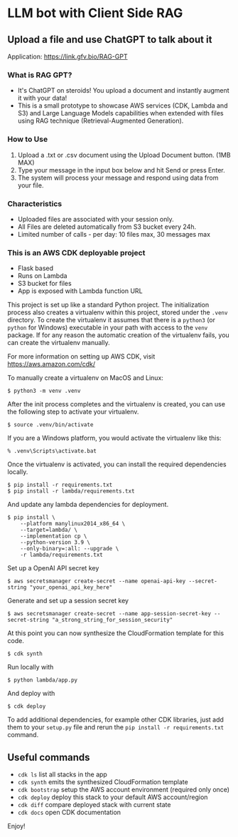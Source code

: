# LLM bot with Client Side RAG
## Upload a file and use ChatGPT to talk about it

Application: https://link.gfv.bio/RAG-GPT

### What is RAG GPT?
- It's ChatGPT on steroids! You upload a document and instantly augment it with your data!
- This is a small prototype to showcase AWS services (CDK, Lambda and S3) and Large Language Models capabilities when extended with files using RAG technique (Retrieval-Augmented Generation).

### How to Use
1. Upload a .txt or .csv document using the Upload Document button. (1MB MAX)
2. Type your message in the input box below and hit Send or press Enter.
3. The system will process your message and respond using data from your file.

### Characteristics
- Uploaded files are associated with your session only.
- All Files are deleted automatically from S3 bucket every 24h.
- Limited number of calls - per day: 10 files max, 30 messages max

### This is an AWS CDK deployable project

- Flask based
- Runs on Lambda
- S3 bucket for files
- App is exposed with Lambda function URL

This project is set up like a standard Python project.  The initialization
process also creates a virtualenv within this project, stored under the `.venv`
directory.  To create the virtualenv it assumes that there is a `python3`
(or `python` for Windows) executable in your path with access to the `venv`
package. If for any reason the automatic creation of the virtualenv fails,
you can create the virtualenv manually.

For more information on setting up AWS CDK, visit https://aws.amazon.com/cdk/

To manually create a virtualenv on MacOS and Linux:

```
$ python3 -m venv .venv
```

After the init process completes and the virtualenv is created, you can use the following
step to activate your virtualenv.

```
$ source .venv/bin/activate
```

If you are a Windows platform, you would activate the virtualenv like this:

```
% .venv\Scripts\activate.bat
```

Once the virtualenv is activated, you can install the required dependencies locally.

```
$ pip install -r requirements.txt
$ pip install -r lambda/requirements.txt
```

And update any lambda dependencies for deployment.

```
$ pip install \
    --platform manylinux2014_x86_64 \
    --target=lambda/ \
    --implementation cp \
    --python-version 3.9 \
    --only-binary=:all: --upgrade \
    -r lambda/requirements.txt
```

Set up a OpenAI API secret key

```
$ aws secretsmanager create-secret --name openai-api-key --secret-string "your_openai_api_key_here"
```

Generate and set up a session secret key

```
$ aws secretsmanager create-secret --name app-session-secret-key --secret-string "a_strong_string_for_session_security"
```

At this point you can now synthesize the CloudFormation template for this code.

```
$ cdk synth
```

Run locally with
```
$ python lambda/app.py
```

And deploy with
```
$ cdk deploy
```

To add additional dependencies, for example other CDK libraries, just add
them to your `setup.py` file and rerun the `pip install -r requirements.txt`
command.

## Useful commands

 * `cdk ls`          list all stacks in the app
 * `cdk synth`       emits the synthesized CloudFormation template
 * `cdk bootstrap`   setup the AWS account environment (required only once)
 * `cdk deploy`      deploy this stack to your default AWS account/region
 * `cdk diff`        compare deployed stack with current state
 * `cdk docs`        open CDK documentation

Enjoy!
